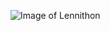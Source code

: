 ![Image of Lennithon](https://www.google.com/url?sa=i&url=https%3A%2F%2F5e.writh.net%2Fwiki%2FLennithon&psig=AOvVaw34a3WtVoO7b9atWCQOWrF0&ust=1592517872595000&source=images&cd=vfe&ved=0CAIQjRxqFwoTCOihlcjtieoCFQAAAAAdAAAAABAD)
